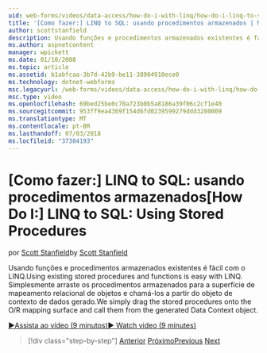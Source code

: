```yaml
---
uid: web-forms/videos/data-access/how-do-i-with-linq/how-do-i-linq-to-sql-using-stored-procedures
title: '[Como fazer:] LINQ to SQL: usando procedimentos armazenados | Microsoft Docs'
author: scottstanfield
description: Usando funções e procedimentos armazenados existentes é fácil com o LINQ. Simplesmente arraste os procedimentos armazenados para a superfície de mapeamento relacional de objetos e chamá-las da ge...
ms.author: aspnetcontent
manager: wpickett
ms.date: 01/10/2008
ms.topic: article
ms.assetid: b1abfcaa-3b7d-42b9-be11-38904910ece0
ms.technology: dotnet-webforms
msc.legacyurl: /web-forms/videos/data-access/how-do-i-with-linq/how-do-i-linq-to-sql-using-stored-procedures
msc.type: video
ms.openlocfilehash: 69bed25be0c70a723b0b5a8186a39f06c2cf1e40
ms.sourcegitcommit: 953ff9ea4369f154d6fd0239599279ddd3280009
ms.translationtype: MT
ms.contentlocale: pt-BR
ms.lasthandoff: 07/03/2018
ms.locfileid: "37384193"
---
```

<a name="how-do-i-linq-to-sql-using-stored-procedures"></a><span data-ttu-id="a6867-104">[Como fazer:] LINQ to SQL: usando procedimentos armazenados</span><span class="sxs-lookup"><span data-stu-id="a6867-104">[How Do I:] LINQ to SQL: Using Stored Procedures</span></span>
====================
<span data-ttu-id="a6867-105">por [Scott Stanfield](https://github.com/scottstanfield)</span><span class="sxs-lookup"><span data-stu-id="a6867-105">by [Scott Stanfield](https://github.com/scottstanfield)</span></span>

<span data-ttu-id="a6867-106">Usando funções e procedimentos armazenados existentes é fácil com o LINQ.</span><span class="sxs-lookup"><span data-stu-id="a6867-106">Using existing stored procedures and functions is easy with LINQ.</span></span> <span data-ttu-id="a6867-107">Simplesmente arraste os procedimentos armazenados para a superfície de mapeamento relacional de objetos e chamá-los a partir do objeto de contexto de dados gerado.</span><span class="sxs-lookup"><span data-stu-id="a6867-107">We simply drag the stored procedures onto the O/R mapping surface and call them from the generated Data Context object.</span></span>

[<span data-ttu-id="a6867-108">&#9654;Assista ao vídeo (9 minutos)</span><span class="sxs-lookup"><span data-stu-id="a6867-108">&#9654; Watch video (9 minutes)</span></span>](https://channel9.msdn.com/Blogs/ASP-NET-Site-Videos/how-do-i-linq-to-sql-using-stored-procedures)

> [!div class="step-by-step"]
> <span data-ttu-id="a6867-109">[Anterior](how-do-i-linq-to-sql-custom-linqdatasource.md)
> [Próximo](how-do-i-linq-to-sql-updating-with-stored-procedures.md)</span><span class="sxs-lookup"><span data-stu-id="a6867-109">[Previous](how-do-i-linq-to-sql-custom-linqdatasource.md)
[Next](how-do-i-linq-to-sql-updating-with-stored-procedures.md)</span></span>
